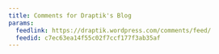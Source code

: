 ```yaml
---
title: Comments for Draptik's Blog
params:
  feedlink: https://draptik.wordpress.com/comments/feed/
  feedid: c7ec63ea14f55c02f7ccf177f3ab35af
---
```

